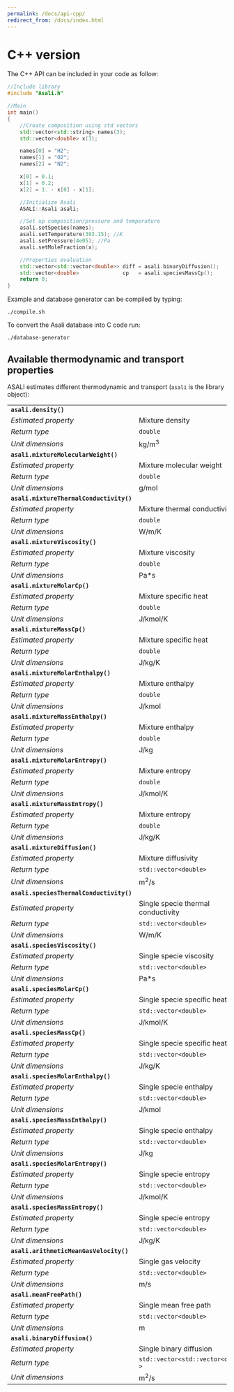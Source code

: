 ```yaml
---
permalink: /docs/api-cpp/
redirect_from: /docs/index.html
---
```


# **C++ version**
The C++ API can be included in your code as follow:  
```cpp
//Include library
#include "Asali.h"

//Main
int main()
{
    //Create composition using std vectors
    std::vector<std::string> names(3);
    std::vector<double> x(3);

    names[0] = "H2";
    names[1] = "O2";
    names[2] = "N2";

    x[0] = 0.1;
    x[1] = 0.2;
    x[2] = 1. - x[0] - x[1];

    //Initialize Asali
    ASALI::Asali asali;

    //Set up composition/pressure and temperature
    asali.setSpecies(names);
    asali.setTemperature(393.15); //K
    asali.setPressure(4e05); //Pa
    asali.setMoleFraction(x);

    //Properties evaluation
    std::vector<std::vector<double>> diff = asali.binaryDiffusion();
    std::vector<double>              cp   = asali.speciesMassCp();
    return 0;
}
```
Example and database generator can be compiled by typing:
```
./compile.sh
```

To convert the Asali database into C code run:
```
./database-generator
```
## **Available thermodynamic and transport properties**
ASALI estimates different thermodynamic and transport (`asali` is the library object):

| | |
|:-|:-|
| **`asali.density()`** | |
| *Estimated property*|Mixture density|
| *Return type*       |`double`|
| *Unit dimensions*   |kg/m<sup>3</sup>|
| **`asali.mixtureMolecularWeight()`** | |
| *Estimated property*|Mixture molecular weight |
| *Return type*       |`double`|
| *Unit dimensions*   |g/mol|
| **`asali.mixtureThermalConductivity()`** | |
| *Estimated property*|Mixture thermal conductivity |
| *Return type*       |`double`|
| *Unit dimensions*   |W/m/K|
| **`asali.mixtureViscosity()`** | |
| *Estimated property*|Mixture viscosity |
| *Return type*       |`double`|
| *Unit dimensions*   |Pa*s|
| **`asali.mixtureMolarCp()`** | |
| *Estimated property*|Mixture specific heat |
| *Return type*       |`double`|
| *Unit dimensions*   |J/kmol/K|
| **`asali.mixtureMassCp()`** | |
| *Estimated property*|Mixture specific heat |
| *Return type*       |`double`|
| *Unit dimensions*   |J/kg/K|
| **`asali.mixtureMolarEnthalpy()`** | |
| *Estimated property*|Mixture enthalpy|
| *Return type*       |`double`|
| *Unit dimensions*   |J/kmol|
| **`asali.mixtureMassEnthalpy()`** | |
| *Estimated property*|Mixture enthalpy|
| *Return type*       |`double`|
| *Unit dimensions*   |J/kg|
| **`asali.mixtureMolarEntropy()`** | |
| *Estimated property*|Mixture entropy|
| *Return type*       |`double`|
| *Unit dimensions*   |J/kmol/K|
| **`asali.mixtureMassEntropy()`** | |
| *Estimated property*|Mixture entropy|
| *Return type*       |`double`|
| *Unit dimensions*   |J/kg/K|
| **`asali.mixtureDiffusion()`** | |
| *Estimated property*|Mixture diffusivity|
| *Return type*       |`std::vector<double>`|
| *Unit dimensions*   |m<sup>2</sup>/s|
| **`asali.speciesThermalConductivity()`** | |
| *Estimated property*|Single specie thermal conductivity|
| *Return type*       |`std::vector<double>`|
| *Unit dimensions*   |W/m/K|
| **`asali.speciesViscosity()`** | |
| *Estimated property*|Single specie viscosity|
| *Return type*       |`std::vector<double>`|
| *Unit dimensions*   |Pa*s|
| **`asali.speciesMolarCp()`** | |
| *Estimated property*|Single specie specific heat|
| *Return type*       |`std::vector<double>`|
| *Unit dimensions*   |J/kmol/K|
| **`asali.speciesMassCp()`** | |
| *Estimated property*|Single specie specific heat|
| *Return type*       |`std::vector<double>`|
| *Unit dimensions*   |J/kg/K|
| **`asali.speciesMolarEnthalpy()`** | |
| *Estimated property*|Single specie enthalpy|
| *Return type*       |`std::vector<double>`|
| *Unit dimensions*   |J/kmol|
| **`asali.speciesMassEnthalpy()`** | |
| *Estimated property*|Single specie enthalpy|
| *Return type*       |`std::vector<double>`|
| *Unit dimensions*   |J/kg|
| **`asali.speciesMolarEntropy()`** | |
| *Estimated property*|Single specie entropy|
| *Return type*       |`std::vector<double>`|
| *Unit dimensions*   |J/kmol/K|
| **`asali.speciesMassEntropy()`** | |
| *Estimated property*|Single specie entropy|
| *Return type*       |`std::vector<double>`|
| *Unit dimensions*   |J/kg/K|
| **`asali.arithmeticMeanGasVelocity()`** | |
| *Estimated property*|Single gas velocity|
| *Return type*       |`std::vector<double>`|
| *Unit dimensions*   |m/s|
| **`asali.meanFreePath()`** | |
| *Estimated property*|Single mean free path|
| *Return type*       |`std::vector<double>`|
| *Unit dimensions*   |m|
| **`asali.binaryDiffusion()`** | |
| *Estimated property*|Single binary diffusion|
| *Return type*       |`std::vector<std::vector<double> >`|
| *Unit dimensions*   |m<sup>2</sup>/s|